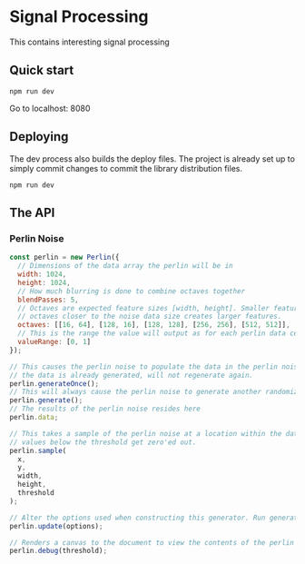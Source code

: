 # Signal Processing

This contains interesting signal processing

## Quick start

```
npm run dev
```

Go to localhost: 8080

## Deploying

The dev process also builds the deploy files. The project is already set up to simply commit changes to commit the
library distribution files.

```
npm run dev
```

## The API

### Perlin Noise

```javascript
const perlin = new Perlin({
  // Dimensions of the data array the perlin will be in
  width: 1024,
  height: 1024,
  // How much blurring is done to combine octaves together
  blendPasses: 5,
  // Octaves are expected feature sizes [width, height]. Smaller features create more details in the noise, while
  // octaves closer to the noise data size creates larger features.
  octaves: [[16, 64], [128, 16], [128, 128], [256, 256], [512, 512]],
  // This is the range the value will output as for each perlin data cell
  valueRange: [0, 1]
});

// This causes the perlin noise to populate the data in the perlin noise object. This can be called many times but if
// the data is already generated, will not regenerate again.
perlin.generateOnce();
// This will always cause the perlin noise to generate another randomized data set.
perlin.generate();
// The results of the perlin noise resides here
perlin.data;

// This takes a sample of the perlin noise at a location within the dataset. If the threshold is included, the absolute
// values below the threshold get zero'ed out.
perlin.sample(
  x,
  y,
  width,
  height,
  threshold
);

// Alter the options used when constructing this generator. Run generate() after this to update the data
perlin.update(options);

// Renders a canvas to the document to view the contents of the perlin noise
perlin.debug(threshold);
```
